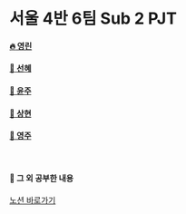 # 서울 4반 6팀 Sub 2 PJT



#### [:fire: 영린](https://lab.ssafy.com/s05-bigdata-dist/S05P21A406/-/tree/pjt-sub1/younglin)

#### [:elephant: 선혜](https://lab.ssafy.com/s05-bigdata-dist/S05P21A406/-/tree/pjt-sub1/sunhye)

#### [:pizza: 윤주](https://lab.ssafy.com/s05-bigdata-dist/S05P21A406/-/tree/pjt-sub1/yoonju)

#### [:beer: 상현](https://lab.ssafy.com/s05-bigdata-dist/S05P21A406/-/tree/pjt-sub1/sanghyun)

#### [🌄 영주](https://lab.ssafy.com/s05-bigdata-dist/S05P21A406/-/tree/pjt-sub1/youngju)

<br>

#### 📝 그 외 공부한 내용

[노션 바로가기](https://wistful-turret-af0.notion.site/644dac2f6e684831ac58b823cdffe864)

